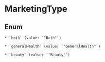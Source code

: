
# MarketingType

## Enum


    * `both` (value: `"Both"`)

    * `generalHealth` (value: `"GeneralHealth"`)

    * `beauty` (value: `"Beauty"`)



